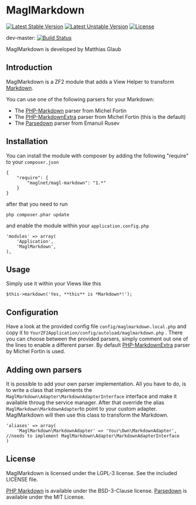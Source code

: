 # MaglMarkdown

[![Latest Stable Version](https://poser.pugx.org/maglnet/magl-markdown/v/stable.png)](https://packagist.org/packages/maglnet/magl-markdown)
[![Latest Unstable Version](https://poser.pugx.org/maglnet/magl-markdown/v/unstable.png)](https://packagist.org/packages/maglnet/magl-markdown)
[![License](https://poser.pugx.org/maglnet/magl-markdown/license.png)](https://packagist.org/packages/maglnet/magl-markdown)

dev-master: [![Build Status](https://travis-ci.org/maglnet/MaglMarkdown.png?branch=master)](https://travis-ci.org/maglnet/MaglMarkdown)

MaglMarkdown is developed by Matthias Glaub

## Introduction

MaglMarkdown is a ZF2 module that adds a View Helper to transform [Markdown](http://daringfireball.net/projects/markdown/).

You can use one of the following parsers for your Markdown:
* The [PHP-Markdown](http://michelf.com/projects/php-markdown/) parser from Michel Fortin
* The [PHP-MarkdownExtra](http://michelf.ca/projects/php-markdown/extra/) parser from Michel Fortin (this is the default)
* The [Parsedown](http://parsedown.org/) parser from Emanuil Rusev

## Installation

You can install the module with composer by adding the following "require" to your `composer.json`

```
{
	"require": {
		"maglnet/magl-markdown": "1.*"
	}
}
```

after that you need to run
```
php composer.phar update
```

and enable the module within your `application.config.php`
```
'modules' => array(
	'Application',
	'MaglMarkdown',
),
```


## Usage

Simply use it within your Views like this

```
$this->markdown('Yes, **this** is *Markdown*!');
```

## Configuration

Have a look at the provided config file `config/maglmarkdown.local.php` and copy it to `YourZF2Application/config/autoload/maglmarkdown.php` .
There you can choose between the provided parsers, simply comment out one of the lines to enable a different parser.
By default [PHP-MarkdownExtra](http://michelf.ca/projects/php-markdown/extra/) parser by Michel Fortin is used.

## Adding own parsers

It is possible to add your own parser implementation.
All you have to do, is to write a class that implements the `MaglMarkdown\Adapter\MarkdownAdapterInterface` interface
and make it available throug the service manager.
After that override the alias `MaglMarkdown\MarkdownAdapter`to point to your custom adapter.
MaglMarkdown will then use this class to transform the Markdown.

```
'aliases' => array(
	'MaglMarkdown\MarkdownAdapter' => 'Your\Own\MarkdownAdapter', //needs to implement MaglMarkdown\Adapter\MarkdownAdapterInterface
)
```

## License

MaglMarkdown is licensed under the LGPL-3 license. 
See the included LICENSE file.

[PHP Markdown](http://michelf.com/projects/php-markdown/) is available under the BSD-3-Clause license.
[Parsedown](http://parsedown.org/) is available under the MIT License.
